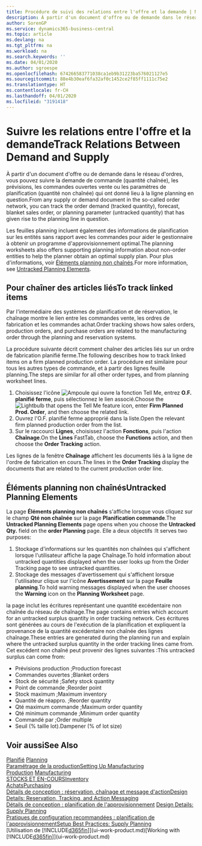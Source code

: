```yaml
---
title: Procédure de suivi des relations entre l'offre et la demande | Microsoft Docs
description: À partir d'un document d'offre ou de demande dans le réseau d'ordres, vous pouvez suivre la demande de commande (quantité chaînée), les prévisions, les commandes ouvertes vente ou les paramètres de planification (quantité non chaînée) qui ont donné lieu à la ligne planning en question.
author: SorenGP
ms.service: dynamics365-business-central
ms.topic: article
ms.devlang: na
ms.tgt_pltfrm: na
ms.workload: na
ms.search.keywords: ''
ms.date: 04/01/2020
ms.author: sgroespe
ms.openlocfilehash: 674266583771038ca1eb9b31223ba576021127e5
ms.sourcegitcommit: 88e4b30eaf6fa32af0c1452ce2f85ff1111c75e2
ms.translationtype: HT
ms.contentlocale: fr-CH
ms.lasthandoff: 04/01/2020
ms.locfileid: "3191418"
---
```

# <a name="track-relations-between-demand-and-supply"></a><span data-ttu-id="64482-103">Suivre les relations entre l'offre et la demande</span><span class="sxs-lookup"><span data-stu-id="64482-103">Track Relations Between Demand and Supply</span></span>
<span data-ttu-id="64482-104">À partir d'un document d'offre ou de demande dans le réseau d'ordres, vous pouvez suivre la demande de commande (quantité chaînée), les prévisions, les commandes ouvertes vente ou les paramètres de planification (quantité non chaînée) qui ont donné lieu à la ligne planning en question.</span><span class="sxs-lookup"><span data-stu-id="64482-104">From any supply or demand document in the so-called order network, you can track the order demand (tracked quantity), forecast, blanket sales order, or planning parameter (untracked quantity) that has given rise to the planning line in question.</span></span>

<span data-ttu-id="64482-105">Les feuilles planning incluent également des informations de planification sur les entités sans rapport avec les commandes pour aider le gestionnaire à obtenir un programme d'approvisionnement optimal.</span><span class="sxs-lookup"><span data-stu-id="64482-105">The planning worksheets also offers supporting planning information about non-order entities to help the planner obtain an optimal supply plan.</span></span> <span data-ttu-id="64482-106">Pour plus d'informations, voir [Éléments planning non chaînés](production-how-track-demand-supply.md#untracked-planning-elements).</span><span class="sxs-lookup"><span data-stu-id="64482-106">For more information, see [Untracked Planning Elements](production-how-track-demand-supply.md#untracked-planning-elements).</span></span>

## <a name="to-track-linked-items"></a><span data-ttu-id="64482-107">Pour chaîner des articles liés</span><span class="sxs-lookup"><span data-stu-id="64482-107">To track linked items</span></span>
<span data-ttu-id="64482-108">Par l'intermédiaire des systèmes de planification et de réservation, le chaînage montre le lien entre les commandes vente, les ordres de fabrication et les commandes achat.</span><span class="sxs-lookup"><span data-stu-id="64482-108">Order tracking shows how sales orders, production orders, and purchase orders are related to the manufacturing order through the planning and reservation systems.</span></span>

<span data-ttu-id="64482-109">La procédure suivante décrit comment chaîner des articles liés sur un ordre de fabrication planifié ferme.</span><span class="sxs-lookup"><span data-stu-id="64482-109">The following describes how to track linked items on a firm planned production order.</span></span> <span data-ttu-id="64482-110">La procédure est similaire pour tous les autres types de commande, et à partir des lignes feuille planning.</span><span class="sxs-lookup"><span data-stu-id="64482-110">The steps are similar for all other order types, and from planning worksheet lines.</span></span>

1. <span data-ttu-id="64482-111">Choisissez l'icône ![Ampoule qui ouvre la fonction Tell Me](media/ui-search/search_small.png "Dites-moi ce que vous voulez faire"), entrez **O.F. planifié ferme**, puis sélectionnez le lien associé.</span><span class="sxs-lookup"><span data-stu-id="64482-111">Choose the ![Lightbulb that opens the Tell Me feature](media/ui-search/search_small.png "Tell me what you want to do") icon, enter **Firm Planned Prod. Order**, and then choose the related link.</span></span>
2. <span data-ttu-id="64482-112">Ouvrez l'O.F. planifié ferme approprié dans la liste.</span><span class="sxs-lookup"><span data-stu-id="64482-112">Open the relevant firm planned production order from the list.</span></span>
3. <span data-ttu-id="64482-113">Sur le raccourci **Lignes**, choisissez l'action **Fonctions**, puis l'action **Chaînage**.</span><span class="sxs-lookup"><span data-stu-id="64482-113">On the **Lines** FastTab, choose the **Functions** action, and then choose the **Order Tracking** action.</span></span>

<span data-ttu-id="64482-114">Les lignes de la fenêtre **Chaînage** affichent les documents liés à la ligne de l'ordre de fabrication en cours.</span><span class="sxs-lookup"><span data-stu-id="64482-114">The lines in the **Order Tracking** display the documents that are related to the current production order line.</span></span>

## <a name="untracked-planning-elements"></a><span data-ttu-id="64482-115">Éléments planning non chaînés</span><span class="sxs-lookup"><span data-stu-id="64482-115">Untracked Planning Elements</span></span>
<span data-ttu-id="64482-116">La page **Éléments planning non chaînés** s'affiche lorsque vous cliquez sur le champ **Qté non chaînée** sur la page **Planification commande**.</span><span class="sxs-lookup"><span data-stu-id="64482-116">The **Untracked Planning Elements** page opens when you choose the **Untracked Qty.** field on the **order Planning** page.</span></span> <span data-ttu-id="64482-117">Elle a deux objectifs :</span><span class="sxs-lookup"><span data-stu-id="64482-117">It serves two purposes:</span></span>

1. <span data-ttu-id="64482-118">Stockage d'informations sur les quantités non chaînées qui s'affichent lorsque l'utilisateur affiche la page Chaînage.</span><span class="sxs-lookup"><span data-stu-id="64482-118">To hold information about untracked quantities displayed when the user looks up from the Order Tracking page to see untracked quantities.</span></span>
2. <span data-ttu-id="64482-119">Stockage des messages d'avertissement qui s'affichent lorsque l'utilisateur clique sur l'icône **Avertissement** sur la page **Feuille planning**.</span><span class="sxs-lookup"><span data-stu-id="64482-119">To hold warning messages displayed when the user chooses the **Warning** icon on the **Planning Worksheet** page.</span></span>

<span data-ttu-id="64482-120">la page inclut les écritures représentant une quantité excédentaire non chaînée du réseau de chaînage.</span><span class="sxs-lookup"><span data-stu-id="64482-120">The page contains entries which account for an untracked surplus quantity in order tracking network.</span></span> <span data-ttu-id="64482-121">Ces écritures sont générées au cours de l'exécution de la planification et expliquent la provenance de la quantité excédentaire non chaînée des lignes chaînage.</span><span class="sxs-lookup"><span data-stu-id="64482-121">These entries are generated during the planning run and explain where the untracked surplus quantity in the order tracking lines came from.</span></span> <span data-ttu-id="64482-122">Cet excédent non chaîné peut provenir des lignes suivantes :</span><span class="sxs-lookup"><span data-stu-id="64482-122">This untracked surplus can come from:</span></span>

- <span data-ttu-id="64482-123">Prévisions production ;</span><span class="sxs-lookup"><span data-stu-id="64482-123">Production forecast</span></span>
- <span data-ttu-id="64482-124">Commandes ouvertes ;</span><span class="sxs-lookup"><span data-stu-id="64482-124">Blanket orders</span></span>
- <span data-ttu-id="64482-125">Stock de sécurité ;</span><span class="sxs-lookup"><span data-stu-id="64482-125">Safety stock quantity</span></span>
- <span data-ttu-id="64482-126">Point de commande ;</span><span class="sxs-lookup"><span data-stu-id="64482-126">Reorder point</span></span>
- <span data-ttu-id="64482-127">Stock maximum ;</span><span class="sxs-lookup"><span data-stu-id="64482-127">Maximum inventory</span></span>
- <span data-ttu-id="64482-128">Quantité de réappro. ;</span><span class="sxs-lookup"><span data-stu-id="64482-128">Reorder quantity</span></span>
- <span data-ttu-id="64482-129">Qté maximum commande ;</span><span class="sxs-lookup"><span data-stu-id="64482-129">Maximum order quantity</span></span>
- <span data-ttu-id="64482-130">Qté minimum commande ;</span><span class="sxs-lookup"><span data-stu-id="64482-130">Minimum order quantity</span></span>
- <span data-ttu-id="64482-131">Commandé par ;</span><span class="sxs-lookup"><span data-stu-id="64482-131">Order multiple</span></span>
- <span data-ttu-id="64482-132">Seuil (% taille lot).</span><span class="sxs-lookup"><span data-stu-id="64482-132">Dampener (% of lot size)</span></span>

## <a name="see-also"></a><span data-ttu-id="64482-133">Voir aussi</span><span class="sxs-lookup"><span data-stu-id="64482-133">See Also</span></span>  
<span data-ttu-id="64482-134">[Planifié](production-planning.md) </span><span class="sxs-lookup"><span data-stu-id="64482-134">[Planning](production-planning.md) </span></span>  
[<span data-ttu-id="64482-135">Paramétrage de la production</span><span class="sxs-lookup"><span data-stu-id="64482-135">Setting Up Manufacturing</span></span>](production-configure-production-processes.md)  
<span data-ttu-id="64482-136">[Production](production-manage-manufacturing.md)  </span><span class="sxs-lookup"><span data-stu-id="64482-136">[Manufacturing](production-manage-manufacturing.md)  </span></span>  
[<span data-ttu-id="64482-137">STOCKS ET EN-COURS</span><span class="sxs-lookup"><span data-stu-id="64482-137">Inventory</span></span>](inventory-manage-inventory.md)  
[<span data-ttu-id="64482-138">Achats</span><span class="sxs-lookup"><span data-stu-id="64482-138">Purchasing</span></span>](purchasing-manage-purchasing.md)  
[<span data-ttu-id="64482-139">Détails de conception : réservation, chaînage et message d'action</span><span class="sxs-lookup"><span data-stu-id="64482-139">Design Details: Reservation, Tracking, and Action Messaging</span></span>](design-details-reservation-order-tracking-and-action-messaging.md)  
<span data-ttu-id="64482-140">[Détails de conception : planification de l'approvisionnement](design-details-supply-planning.md) </span><span class="sxs-lookup"><span data-stu-id="64482-140">[Design Details: Supply Planning](design-details-supply-planning.md) </span></span>  
[<span data-ttu-id="64482-141">Pratiques de configuration recommandées : planification de l'approvisionnement</span><span class="sxs-lookup"><span data-stu-id="64482-141">Setup Best Practices: Supply Planning</span></span>](setup-best-practices-supply-planning.md)  
<span data-ttu-id="64482-142">[Utilisation de [!INCLUDE[d365fin](includes/d365fin_md.md)]](ui-work-product.md)</span><span class="sxs-lookup"><span data-stu-id="64482-142">[Working with [!INCLUDE[d365fin](includes/d365fin_md.md)]](ui-work-product.md)</span></span>
